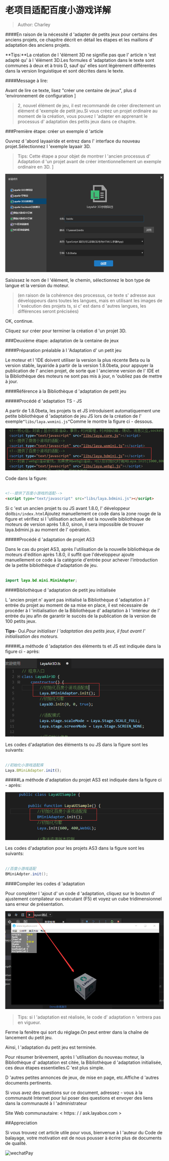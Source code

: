 # 老项目适配百度小游戏详解

> Author: Charley

####En raison de la nécessité d 'adapter de petits jeux pour certains des anciens projets, ce chapitre décrit en détail les étapes et les maillons d' adaptation des anciens projets.

**Tips:**La création de l 'élément 3D ne signifie pas que l' article n 'est adapté qu' à l 'élément 3D.Les formules d 'adaptation dans le texte sont communes à deux et à trois D, sauf qu' elles sont légèrement différentes dans la version linguistique et sont décrites dans le texte.

####Message à lire:

Avant de lire ce texte, lisez "créer une centaine de jeux", plus d 'environnement de configuration
]
> 2, nouvel élément de jeu, il est recommandé de créer directement un élément d 'exemple de petit jeu.Si vous créez un projet ordinaire au moment de la création, vous pouvez l 'adapter en apprenant le processus d' adaptation des petits jeux dans ce chapitre.



###Première étape: créer un exemple d 'article

Ouvrez d 'abord layaairide et entrez dans l' interface du nouveau projet.Sélectionnez l 'exemple layaair 3D.

> Tips: Cette étape a pour objet de montrer l 'ancien processus d' Adaptation d 'un projet avant de créer intentionnellement un exemple ordinaire en 3D.
]

![图1](img/baidu3.png) 


Saisissez le nom de l 'élément, le chemin, sélectionnez le bon type de langue et la version du moteur.

> (en raison de la cohérence des processus, ce texte s' adresse aux développeurs dans toutes les langues, mais en utilisant les images de l 'exécution des projets ts, si c' est dans d 'autres langues, les différences seront précisées)

OK, continue.

Cliquez sur créer pour terminer la création d 'un projet 3D.



###Deuxième étape: adaptation de la centaine de jeux

####Préparation préalable à l 'Adaptation d' un petit jeu

Le moteur et l 'IDE doivent utiliser la version la plus récente Beta ou la version stable, layairide à partir de la version 1.8.0beta, pour appuyer la publication de l' ancien projet, de sorte que l 'ancienne version de l' IDE et la Bibliothèque des moteurs ne sont pas mis à jour, n 'oubliez pas de mettre à jour.



####Référence à la Bibliothèque d 'adaptation de petit jeu

#####Procédé d 'adaptation TS - JS

A partir de 1.8.0beta, les projets ts et JS introduisent automatiquement une petite bibliothèque d 'adaptation de jeu JS lors de la création de l' exemple`“libs/laya.wxmini.js”`Comme le montre la figure ci - dessous.

![图](img/baidu4.png) 


Code dans la figure:


```html

<!--提供了百度小游戏的适配-->
<script type="text/javascript" src="libs/laya.bdmini.js"></script>
```


Si c 'est un ancien projet ts ou JS avant 1.8.0, l' développeur doit`bin/index.html`Ajoutez manuellement ce code dans la zone rouge de la figure et vérifiez si l 'utilisation actuelle est la nouvelle bibliothèque de moteurs de version après 1.8.0, sinon, il sera impossible de trouver laya.bdmini.js au moment de l' opération.

#####Procédé d 'adaptation de projet AS3

Dans le cas du projet AS3, après l'utilisation de la nouvelle bibliothèque de moteurs d'édition après 1.8.0, il suffit que l'développeur ajoute manuellement ce code à la catégorie d'entrée pour achever l'introduction de la petite bibliothèque d'adaptation de jeu.


```java

import laya.bd.mini.MiniAdapter;
```



####Bibliothèque d 'adaptation de petit jeu initialisée

L 'ancien projet n' ayant pas initialisé la Bibliothèque d 'adaptation à l' entrée du projet au moment de sa mise en place, il est nécessaire de procéder à l 'initialisation de la Bibliothèque d' adaptation à l 'intérieur de l' entrée du jeu afin de garantir le succès de la publication de la version de 100 petits jeux.

**Tips**- Oui.*Pour initialiser l 'adaptation des petits jeux, il faut avant l' initialisation des moteurs.*

#####La méthode d 'adaptation des éléments ts et JS est indiquée dans la figure ci - après:

![图](img/baidu5.png) 


Les codes d'adaptation des éléments ts ou JS dans la figure sont les suivants:


```typescript

//初始化小游戏适配库
Laya.BMiniAdapter.init();
```


#####La méthode d'adaptation du projet AS3 est indiquée dans la figure ci - après:

![图](img/baidu6.png) 


Les codes d'adaptation pour les projets AS3 dans la figure sont les suivants:


```java

//百度小游戏适配
BMiniAdpter.init(); 
```




####Compiler les codes d 'adaptation

Pour compléter l 'ajout d' un code d 'adaptation, cliquez sur le bouton d' ajustement compilateur ou exécutant (F5) et voyez un cube tridimensionnel sans erreur de présentation.

![图2](img/2.png) 


> Tips: si l 'adaptation est réalisée, le code d' adaptation n 'entrera pas en vigueur.

Ferme la fenêtre qui sort du réglage.On peut entrer dans la chaîne de lancement du petit jeu.

Ainsi, l 'adaptation du petit jeu est terminée.

Pour résumer brièvement, après l 'utilisation du nouveau moteur, la Bibliothèque d' adaptation est citée, la Bibliothèque d 'adaptation initialisée, ces deux étapes essentielles.C 'est plus simple.

D 'autres petites annonces de jeux, de mise en page, etc.Affiche d 'autres documents pertinents.

Si vous avez des questions sur ce document, adressez - vous à la communauté Internet pour lui poser des questions et envoyer des liens dans la communauté à l 'administrateur

Site Web communautaire: < https: / / ask.layabox.com >



##Appreciation

Si vous trouvez cet article utile pour vous, bienvenue à l 'auteur du Code de balayage, votre motivation est de nous pousser à écrire plus de documents de qualité.

![wechatPay](../../../wechatPay.jpg)
